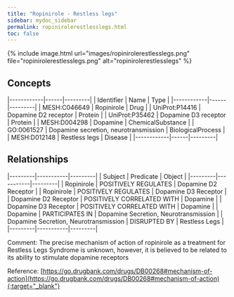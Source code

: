 ```yaml
---
title: "Ropinirole - Restless legs"
sidebar: mydoc_sidebar
permalink: ropinirolerestlesslegs.html
toc: false 
---
```


{% include image.html url="images/ropinirolerestlesslegs.png" file="ropinirolerestlesslegs.png" alt="ropinirolerestlesslegs" %}

## Concepts

|------------|------|---------|
| Identifier | Name | Type    |
|------------|------|---------|
| MESH:C046649 | Ropinirole | Drug |
| UniProt:P14416 | Dopamine D2 receptor | Protein |
| UniProt:P35462 | Dopamine D3 receptor | Protein |
| MESH:D004298 | Dopamine | ChemicalSubstance |
| GO:0061527 | Dopamine secretion, neurotransmission | BiologicalProcess |
| MESH:D012148 | Restless legs | Disease |
|------------|------|---------|

## Relationships

|---------|-----------|---------|
| Subject | Predicate | Object  |
|---------|-----------|---------|
| Ropinirole | POSITIVELY REGULATES | Dopamine D2 Receptor |
| Ropinirole | POSITIVELY REGULATES | Dopamine D3 Receptor |
| Dopamine D2 Receptor | POSITIVELY CORRELATED WITH | Dopamine |
| Dopamine D3 Receptor | POSITIVELY CORRELATED WITH | Dopamine |
| Dopamine | PARTICIPATES IN | Dopamine Secretion, Neurotransmission |
| Dopamine Secretion, Neurotransmission | DISRUPTED BY | Restless Legs |
|---------|-----------|---------|

Comment: The precise mechanism of action of ropinirole as a treatment for Restless Legs Syndrome is unknown, however, it is believed to be related to its ability to stimulate dopamine receptors

Reference: [https://go.drugbank.com/drugs/DB00268#mechanism-of-action](https://go.drugbank.com/drugs/DB00268#mechanism-of-action){:target="_blank"}